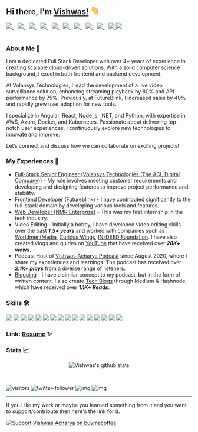 ## Hi there, I'm [Vishwas!](https://vishwasracharya.github.io/) <img src="https://github.com/vishwasracharya/Personal-Assets/blob/main/gif/Hi.gif" width="25">

  <a href="https://medium.com/@vishwasacharya">
    <img width="30px" src="https://www.vectorlogo.zone/logos/medium/medium-icon.svg" />
  </a>&ensp;
  <a href="https://twitter.com/vishwasracharya">
    <img width="30px" src="https://www.vectorlogo.zone/logos/twitter/twitter-official.svg" />
  </a>&ensp;
  <a href="https://www.linkedin.com/in/vishwasracharya">
    <img width="30px" src="https://www.vectorlogo.zone/logos/linkedin/linkedin-icon.svg" />
  </a>&ensp;
  <a href="https://vishwasracharya.github.io">
    <img width="30px" src="https://img.icons8.com/fluency/48/000000/domain.png" />
  </a>&ensp;
  <a href="https://www.instagram.com/vishwasracharya">
    <img width="30px" src="https://www.vectorlogo.zone/logos/instagram/instagram-icon.svg" />
  </a>&ensp;
  <a href="https://t.me/vishwasacharya">
    <img width="30px" src="https://www.vectorlogo.zone/logos/telegram/telegram-icon.svg" />
  </a>&ensp;
  <a href="https://vishwasacharya.blogspot.com">
    <img width="30px" src="https://img.icons8.com/color/48/000000/blogger.png" />
  </a>&ensp;
  <a href="https://youtube.com/c/VishwasAcharya">
    <img width="30px" src="https://www.vectorlogo.zone/logos/youtube/youtube-icon.svg" />
  </a>&ensp;
  <a href="https://snapchat.com/add/vishwasracharya">
    <img width="30px" src="https://www.vectorlogo.zone/logos/snapchat/snapchat-icon.svg" />
  </a>&ensp;
  <a href="https://facebook.com/vishwasracharya">
    <img width="30px" src="https://www.vectorlogo.zone/logos/facebook/facebook-icon.svg" />
  </a>
  <a href="https://stackoverflow.com/users/17306477/vishwas-acharya">
    <img width="30px" src="https://www.vectorlogo.zone/logos/stackoverflow/stackoverflow-icon.svg" />
  </a>
<br/>
<br/>
<!-- <img src="https://github.com/vishwasracharya/Personal-Assets/blob/main/Vishwas%20LinkedIn%20Banner%20-%20No%20Photo.png" /> -->
<!-- <img src="https://activity-graph.herokuapp.com/graph?username=vishwasracharya&bg_color=0f2d3d&color=1cadfb&line=1cadfb&point=1cadfb&area=true&hide_border=true"> -->

### About Me 🚀
<p>I am a dedicated Full Stack Developer with over 4+ years of experience in creating scalable cloud-driven solutions. With a solid computer science background, I excel in both frontend and backend development.</p>

<p>At Volansys Technologies, I lead the development of a live video surveillance solution, enhancing streaming playback by 80% and API performance by 75%. Previously, at FutureBlink, I increased sales by 40% and rapidly grew user adoption for new tools.</p>

<p>I specialize in Angular, React, Node.js, .NET, and Python, with expertise in AWS, Azure, Docker, and Kubernetes. Passionate about delivering top-notch user experiences, I continuously explore new technologies to innovate and improve.</p>

<p>Let’s connect and discuss how we can collaborate on exciting projects!</p>

### My Experiences 🙌

- [Full-Stack Senior Engineer (Volansys Technologies (The ACL Digital Company))](https://volansys.com) - My role involves meeting customer requirements and developing and designing features to improve project performance and stability.
- [Frontend Developer (Futureblink)](https://futureblink.com) - I have contributed significantly to the full-stack domain by developing various tools and features.
- [Web Developer (NMR Enterprise)](http://nmrenterprise.com) - This was my first internship in the tech industry.
- Video Editing - Initially a hobby, I have developed video editing skills over the past <strong><em>1.5+ years</em></strong> and worked with companies such as [WorldmentMedia](http://worldmentmedia.com), [Curious Wings](https://curiouswings.ml), [IN-DEED Foundation](https://indeedfoundation.org). I have also created vlogs and guides on [YouTube](https://youtube.com/c/VishwasAcharya) that have received over <strong><em>28K+ views</em></strong>.
- Podcast Host of [Vishwas Acharya Podcast](https://open.spotify.com/show/7DQt4atsshjsEG0Am49lHr) since August 2020, where I share my experiences and learnings. The podcast has received over <strong><em>2.1K+ plays</em></strong> from a diverse range of listeners.
- [Blogging](https://vishwasracharya.github.io) - I have a similar concept to my podcast, but in the form of written content. I also create [Tech Blogs](https://medium.com/@vishwasacharya) through Medium & Hashnode, which have received over <strong><em>1.1K+ Reads</em></strong>.

### Skills 🛠

<img src="https://img.shields.io/badge/HTML5-E34F26?style=for-the-badge&logo=html5&logoColor=white" /> <img src="https://img.shields.io/badge/CSS3-1572B6?style=for-the-badge&logo=css3&logoColor=white" /> <img src="https://img.shields.io/badge/Sass-CC6699?style=for-the-badge&logo=sass&logoColor=white" /> <img src="https://img.shields.io/badge/JavaScript-F7DF1E?style=for-the-badge&logo=javascript&logoColor=black" /> <img src="https://img.shields.io/badge/Node.js-43853D?style=for-the-badge&logo=node.js&logoColor=white" /> <img src="https://img.shields.io/badge/Express.js-404D59?style=for-the-badge" /> <img src="https://img.shields.io/badge/MongoDB-4EA94B?style=for-the-badge&logo=mongodb&logoColor=white" /> <img src="https://img.shields.io/badge/Java-ED8B00?style=for-the-badge&logo=java&logoColor=white" /> <img src="https://img.shields.io/badge/React-20232A?style=for-the-badge&logo=react&logoColor=61DAFB" /> <img src="https://img.shields.io/badge/Bootstrap-563D7C?style=for-the-badge&logo=bootstrap&logoColor=white" /> <img src="https://img.shields.io/badge/Heroku-430098?style=for-the-badge&logo=heroku&logoColor=white" /> <img src="https://img.shields.io/badge/git-%23F05033.svg?style=for-the-badge&logo=git&logoColor=white" /> <img src="https://img.shields.io/badge/github-%23121011.svg?style=for-the-badge&logo=github&logoColor=white" /> <img src="https://img.shields.io/badge/bitbucket-%230047B3.svg?style=for-the-badge&logo=bitbucket&logoColor=white" /> <img src="https://img.shields.io/badge/GULP-%23CF4647.svg?style=for-the-badge&logo=gulp&logoColor=white" /> <img src="https://img.shields.io/badge/redis-%23DD0031.svg?&style=for-the-badge&logo=redis&logoColor=white" />

### Link: <a href="https://drive.google.com/file/d/10ZyxwN6fjdcB7T4m1L6AWEFA3uLu2IM7/view?usp=sharing" target="_blank">Resume</a> ✨

### Stats 📈
<p align="center">
<!-- <img width="48%" src="https://github-readme-stats.herokuapp.app/api?username=vishwasracharya&show_icons=true&hide_border=true&theme=tokyonight" alt="Vishwas's github stats" /> -->
<img width="48%" src="https://github-readme-stats.vercel.app/api?username=vishwasracharya&theme=tokyonight&hide_border=true" alt="Vishwas's github stats" />
<!-- <img width="48%" src="https://github-readme-streak-stats.herokuapp.com/?user=vishwasracharya&hide_border=true&theme=tokyonight" alt="Vishwas's github strak stats" /> -->
</p>
<br/>

<!-- ![Most Used Languages](https://github-readme-stats.vercel.app/api/top-langs/?username=vishwasracharya) -->
![visitors](https://visitor-badge.laobi.icu/badge?page_id=vishwasracharya.vishwasracharya)
![twitter-follower](https://img.shields.io/twitter/follow/vishwasracharya?style=social) 
![img](https://img.shields.io/youtube/channel/subscribers/UCAaleCudmPAqObY22TsRxng?label=YouTube%20Subscribers&style=social) 
![img](https://img.shields.io/youtube/channel/views/UCAaleCudmPAqObY22TsRxng?label=Total%20views%20on%20my%20YouTube%20Channel&style=social) 

<hr>
<p>If you Like my work or maybe you learned something from it and you want to support/contribute then here's the link for it.</p>
<a href='https://www.buymeacoffee.com/vishwasacharya' target='_blank'><img height='36' style='border:0px;width:100px;height:30px;' src='https://cdn.buymeacoffee.com/buttons/v2/default-yellow.png' border='0' alt='Support Vishwas Acharya on buymecoffee' /></a>



